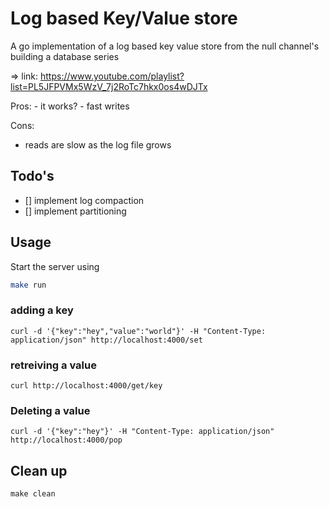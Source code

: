 # Log based Key/Value store 

A go implementation of a log based key value store from the null channel's building a database series 

=> link: https://www.youtube.com/playlist?list=PL5JFPVMx5WzV_7j2RoTc7hkx0os4wDJTx


Pros: 
    - it works?
    - fast writes 

Cons:
   - reads are slow as the log file grows 


## Todo's

 - [] implement log compaction
 - [] implement partitioning 



## Usage 

Start the server using 

```bash
make run
``` 


### adding a key 

```shell
curl -d '{"key":"hey","value":"world"}' -H "Content-Type: application/json" http://localhost:4000/set
```

### retreiving a value 

```shell
curl http://localhost:4000/get/key  
```

### Deleting a value 
```shell
curl -d '{"key":"hey"}' -H "Content-Type: application/json" http://localhost:4000/pop 
```

## Clean up 

`make clean`
 
